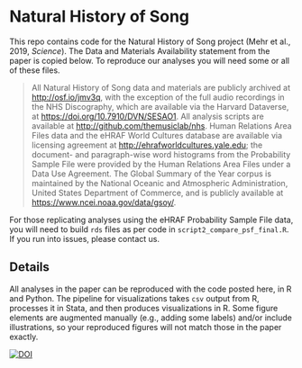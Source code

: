 # Natural History of Song
This repo contains code for the Natural History of Song project (Mehr et al., 2019, *Science*). The Data and Materials Availability statement from the paper is copied below. To reproduce our analyses you will need some or all of these files.

>All Natural History of Song data and materials are publicly archived at http://osf.io/jmv3q, with the exception of the full audio recordings in the NHS Discography, which are available via the Harvard Dataverse, at https://doi.org/10.7910/DVN/SESAO1. All analysis scripts are available at http://github.com/themusiclab/nhs. Human Relations Area Files data and the eHRAF World Cultures database are available via licensing agreement at http://ehrafworldcultures.yale.edu; the document- and paragraph-wise word histograms from the Probability Sample File were provided by the Human Relations Area Files under a Data Use Agreement. The Global Summary of the Year corpus is maintained by the National Oceanic and Atmospheric Administration, United States Department of Commerce, and is publicly available at https://www.ncei.noaa.gov/data/gsoy/.

For those replicating analyses using the eHRAF Probability Sample File data, you will need to build `rds` files as per code in `script2_compare_psf_final.R`. If you run into issues, please contact us.

## Details
All analyses in the paper can be reproduced with the code posted here, in R and Python. The pipeline for visualizations takes `csv` output from R, processes it in Stata, and then produces visualizations in R. Some figure elements are augmented manually (e.g., adding some labels) and/or include illustrations, so your reproduced figures will not match those in the paper exactly.

[![DOI](https://zenodo.org/badge/206319619.svg)](https://zenodo.org/badge/latestdoi/206319619)
